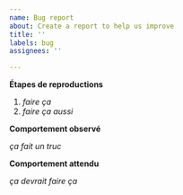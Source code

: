 ```yaml
---
name: Bug report
about: Create a report to help us improve
title: ''
labels: bug
assignees: ''

---
```


**Étapes de reproductions**

1. *faire ça*
2. *faire ça aussi*

**Comportement observé**

*ça fait un truc*

**Comportement attendu**

*ça devrait faire ça*
